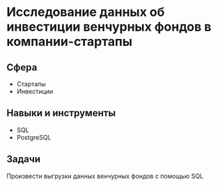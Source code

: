 # Исследование данных об инвестиции венчурных фондов в компании-стартапы
## Сфера
- Стартапы
- Инвестиции
## Навыки и инструменты
- SQL
- PostgreSQL
## Задачи
Произвести выгрузки данных венчурных фондов с помощью SQL

